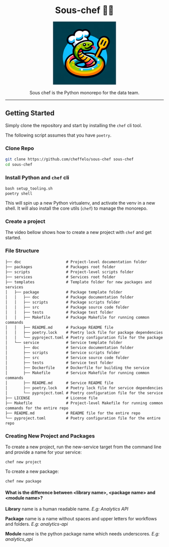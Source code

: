 <h1 align="center">
Sous-chef 🧑‍🍳
</h1>

<p align="center">
<img src="sous-chef.png" alt="sous-chef" width="200"/>
</p>

<p align="center">
Sous chef is the Python monorepo for the data team.
</p>


---

## Getting Started
Simply clone the repository and start by installing the `chef` cli tool.

The following script assumes that you have `poetry`.

### Clone Repo
```bash
git clone https://github.com/cheffelo/sous-chef sous-chef
cd sous-chef
```

### Install Python and `chef` cli
```
bash setup_tooling.sh
poetry shell
```

This will spin up a new Python virtualenv, and activate the venv in a new shell.
It will also install the core utils (`chef`) to manage the monorepo.

### Create a project
The video bellow shows how to create a new project with `chef` and get started.


### File Structure
```
├── doc                    # Project-level documentation folder
├── packages               # Packages root folder
├── scripts                # Project-level scripts folder
├── services               # Services root folder
├── templates              # Template folder for new packages and services
│   ├── package            # Package template folder
│   │   ├── doc            # Package documentation folder
│   │   ├── scripts        # Package scripts folder
│   │   ├── src            # Package source code folder
│   │   ├── tests          # Package test folder
│   │   ├── Makefile       # Package Makefile for running common commands
│   │   ├── README.md      # Package README file
│   │   ├── poetry.lock    # Poetry lock file for package dependencies
│   │   └── pyproject.toml # Poetry configuration file for the package
│   └── service            # Service template folder
│       ├── doc            # Service documentation folder
│       ├── scripts        # Service scripts folder
│       ├── src            # Service source code folder
│       ├── tests          # Service test folder
│       ├── Dockerfile     # Dockerfile for building the service
│       ├── Makefile       # Service Makefile for running common commands
│       ├── README.md      # Service README file
│       ├── poetry.lock    # Poetry lock file for service dependencies
│       └── pyproject.toml # Poetry configuration file for the service
├── LICENSE                # License file
├── Makefile               # Project-level Makefile for running common commands for the entire repo
├── README.md              # README file for the entire repo
└── pyproject.toml         # Poetry configuration file for the entire repo
```

### Creating New Project and Packages
To create a new project, run the new-service target from the command line and provide a name for your service:

```shell
chef new project
```

To create a new package:
```shell
chef new package
```

#### What is the difference between \<library name\>, \<package name\> and \<module name\>?

**Library** name is a human readable name. *E.g: Analytics API*

**Package** name is a name without spaces and upper letters for workflows and folders. *E.g: analytics-api*

**Module** name is the python package name which needs underscores. *E.g: analytics_api*
